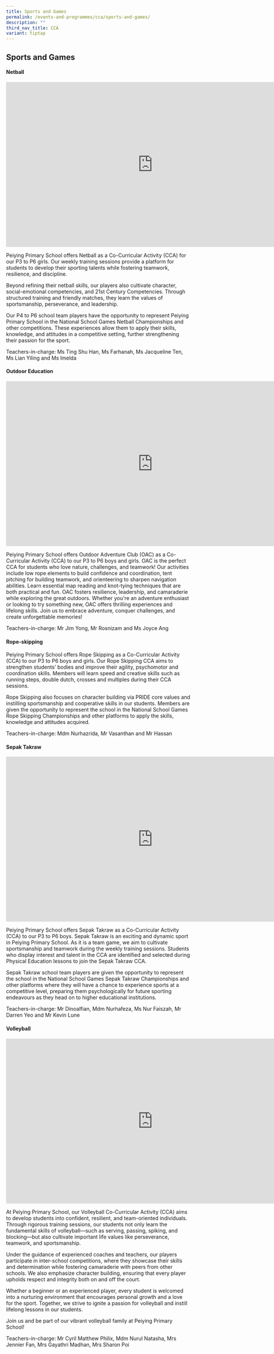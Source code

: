 ```yaml
---
title: Sports and Games
permalink: /events-and-programmes/cca/sports-and-games/
description: ""
third_nav_title: CCA
variant: tiptap
---
```

<h2>Sports and Games</h2>
<h4>Netball</h4>
<div class="iframe-wrapper">
<iframe height="450" width="800" allowfullscreen="true" frameborder="0" src="https://docs.google.com/presentation/d/e/2PACX-1vSpbJe78Y8WbHciFMSIq7eGBNT5BHkQ5gjWoWxpV4vL6jbjLg2i8MzBXnhS4H8b9z16h3n6GVwakthX/embed?start=false&amp;loop=false&amp;delayms=3000"></iframe>
</div>
<p>Peiying Primary School offers Netball as a Co-Curricular Activity (CCA)
for our P3 to P6 girls. Our weekly training sessions provide a platform
for students to develop their sporting talents while fostering teamwork,
resilience, and discipline.</p>
<p>Beyond refining their netball skills, our players also cultivate character,
social-emotional competencies, and 21st Century Competencies. Through structured
training and friendly matches, they learn the values of sportsmanship,
perseverance, and leadership.</p>
<p>Our P4 to P6 school team players have the opportunity to represent Peiying
Primary School in the National School Games Netball Championships and other
competitions. These experiences allow them to apply their skills, knowledge,
and attitudes in a competitive setting, further strengthening their passion
for the sport.</p>
<p>Teachers-in-charge: Ms Ting Shu Han, Ms Farhanah, Ms Jacqueline Ten, Ms
Lian Yiling and Ms Imelda</p>
<h4>Outdoor Education</h4>
<div class="iframe-wrapper">
<iframe height="450" width="800" allowfullscreen="true" frameborder="0" src="https://docs.google.com/presentation/d/e/2PACX-1vTDloeX0gyWlRU1Ar0nNi_wdm3wFVudKVpro76VDLAzhtCv6HyCCsL9TkY2tWEM4q6YyPNKHXCu8-LY/embed?start=false&amp;loop=false&amp;delayms=3000"></iframe>
</div>
<p>Peiying Primary School offers Outdoor Adventure Club (OAC) as a Co-Curricular
Activity (CCA) to our P3 to P6 boys and girls. OAC is the perfect CCA for
students who love nature, challenges, and teamwork! Our activities include
low rope elements to build confidence and coordination, tent pitching for
building teamwork, and orienteering to sharpen navigation abilities. Learn
essential map reading and knot-tying techniques that are both practical
and fun. OAC fosters resilience, leadership, and camaraderie while exploring
the great outdoors. Whether you're an adventure enthusiast or looking to
try something new, OAC offers thrilling experiences and lifelong skills.
Join us to embrace adventure, conquer challenges, and create unforgettable
memories!&nbsp;</p>
<p>Teachers-in-charge: Mr Jim Yong, Mr Rosnizam and Ms Joyce Ang</p>
<h4>Rope-skipping</h4>
<p>Peiying Primary School offers Rope Skipping as a Co-Curricular Activity
(CCA) to our P3 to P6 boys and girls. Our Rope Skipping CCA aims to strengthen
students’ bodies and improve their agility, psychomotor and coordination
skills. Members will learn speed and creative skills such as running steps,
double dutch, crosses and multiples during their CCA sessions.</p>
<p>Rope Skipping also focuses on character building via PRIDE core values
and instilling sportsmanship and cooperative skills in our students. Members
are given the opportunity to represent the school in the National School
Games Rope Skipping Championships and other platforms to apply the skills,
knowledge and attitudes acquired.&nbsp;</p>
<p>Teachers-in-charge: Mdm Nurhazrida, Mr Vasanthan and Mr Hassan</p>
<h4>Sepak Takraw</h4>
<div class="iframe-wrapper">
<iframe height="450" width="800" allowfullscreen="true" frameborder="0" src="https://docs.google.com/presentation/d/e/2PACX-1vSGj9v-ibeYnr8PTDF5y9zz3PF5lh4BKEQgeLFGIke3bhUBSYp9ltI4O70BkPlcd3UIqgXY-RyLBkfO/embed?start=false&amp;loop=false&amp;delayms=3000"></iframe>
</div>
<p>Peiying Primary School offers Sepak Takraw as a Co-Curricular Activity
(CCA) to our P3 to P6 boys. Sepak Takraw is an exciting and dynamic sport
in Peiying Primary School. As it is a team game, we aim to cultivate sportsmanship
and teamwork during the weekly training sessions. Students who display
interest and talent in the CCA are identified and selected during Physical
Education lessons to join the Sepak Takraw CCA.</p>
<p>Sepak Takraw school team players are given the opportunity to represent
the school in the National School Games Sepak Takraw Championships and
other platforms where they will have a chance to experience sports at a
competitive level, preparing them psychologically for future sporting endeavours
as they head on to higher educational institutions.</p>
<p>Teachers-in-charge: Mr Dinoalfian, Mdm Nurhafeza, Ms Nur Faiszah, Mr Darren
Yeo and Mr Kevin Lune</p>
<h4>Volleyball</h4>
<div class="iframe-wrapper">
<iframe height="450" width="800" allowfullscreen="true" frameborder="0" src="https://docs.google.com/presentation/d/e/2PACX-1vR0Wx1yE-V1Z-K-F4CBtApW0XpeVl6xrw-8RKypja8eQMYiP0bN_Y6sLqZfINmia7kH9W9egz36jge-/embed?start=false&amp;loop=false&amp;delayms=3000"></iframe>
</div>
<p>At Peiying Primary School, our Volleyball Co-Curricular Activity (CCA)
aims to develop students into confident, resilient, and team-oriented individuals.
Through rigorous training sessions, our students not only learn the fundamental
skills of volleyball—such as serving, passing, spiking, and blocking—but
also cultivate important life values like perseverance, teamwork, and sportsmanship.</p>
<p>Under the guidance of experienced coaches and teachers, our players participate
in inter-school competitions, where they showcase their skills and determination
while fostering camaraderie with peers from other schools. We also emphasize
character building, ensuring that every player upholds respect and integrity
both on and off the court.</p>
<p>Whether a beginner or an experienced player, every student is welcomed
into a nurturing environment that encourages personal growth and a love
for the sport. Together, we strive to ignite a passion for volleyball and
instill lifelong lessons in our students.</p>
<p>Join us and be part of our vibrant volleyball family at Peiying Primary
School!</p>
<p>Teachers-in-charge: Mr Cyril Matthew Philix, Mdm Nurul Natasha, Mrs Jennier
Fan, Mrs Gayathri Madhan, Mrs Sharon Poi</p>